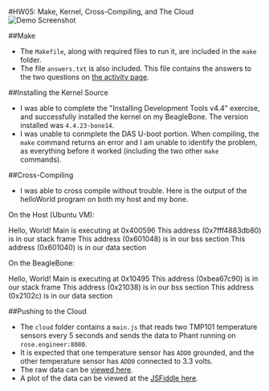 #HW05: Make, Kernel, Cross-Compiling, and The Cloud
![Demo Screenshot](https://dl.dropboxusercontent.com/u/8521871/hosted/beaglebone/hw05/demo.png)

##Make
 - The `Makefile`, along with required files to run it, are included in the `make` folder.
 - The file `answers.txt` is also included.  This file contains the answers to the two questions on [the activity page](http://elinux.org/EBC_Exercise_15_make).

##Installing the Kernel Source
 - I was able to complete the "Installing Development Tools v4.4" exercise, and successfully installed the kernel on my BeagleBone.  The version installed was `4.4.23-bone14`.
 - I was unable to conmplete the DAS U-boot portion.  When compiling, the `make` command returns an error and I am unable to identify the problem, as everything before it worked (including the two other `make` commands).

##Cross-Compiling

 - I was able to cross compile without trouble.  Here is the output of the helloWorld program on both my host and my bone.

On the Host (Ubuntu VM):

Hello, World! Main is executing at 0x400596
This address (0x7fff4883db80) is in our stack frame
This address (0x601048) is in our bss section
This address (0x601040) is in our data section

On the BeagleBone:

Hello, World! Main is executing at 0x10495
This address (0xbea67c90) is in our stack frame
This address (0x21038) is in our bss section
This address (0x2102c) is in our data section

##Pushing to the Cloud
 - The `cloud` folder contains a `main.js` that reads two TMP101 temperature sensors every 5 seconds and sends the data to Phant running on `rose.engineer:8080`.
 - It is expected that one temperature sensor has `ADD0` grounded, and the other temperature sensor has `ADD0` connected to 3.3 volts.
 - The raw data can be [viewed here](http://rose.engineer:8080/streams/28KO4mjOAGfMabmO0al2coLo4jm).
 - A plot of the data can be viewed at the [JSFiddle here](http://jsfiddle.net/pLa9ncwv/).
